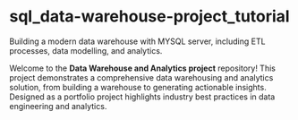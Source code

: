 # sql_data-warehouse-project_tutorial
Building a modern data warehouse with MYSQL server, including ETL processes, data modelling, and analytics.

Welcome to the **Data Warehouse and Analytics project** repository!
This project demonstrates a comprehensive data warehousing and analytics solution, from building a warehouse to generating actionable insights. Designed as a portfolio project highlights industry best practices in data engineering and analytics.
